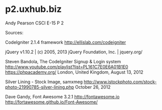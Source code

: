 p2.uxhub.biz
============
Andy Pearson
CSCI E-15 P 2

Sources: 

CodeIgniter 2.1.4 framework 
http://ellislab.com/codeigniter

jQuery v1.10.2 | (c) 2005, 2013 jQuery Foundation, Inc. | jquery.org/

Steven Bandola, The CodeIgniter Signup & Login system  
http://www.youtube.com/playlist?list=PL161C7E0E6A01B1E0 
https://phpacademy.org/ London, United Kingdom, August 13, 2012

Silver Lining - Stock Image,  samxmeg 
http://www.istockphoto.com/stock-photo-21990785-silver-lining.php
October 26, 2012

Dave Gandy, Font Awesome 3.2.1 http://fontawesome.io 
http://fortawesome.github.io/Font-Awesome/

